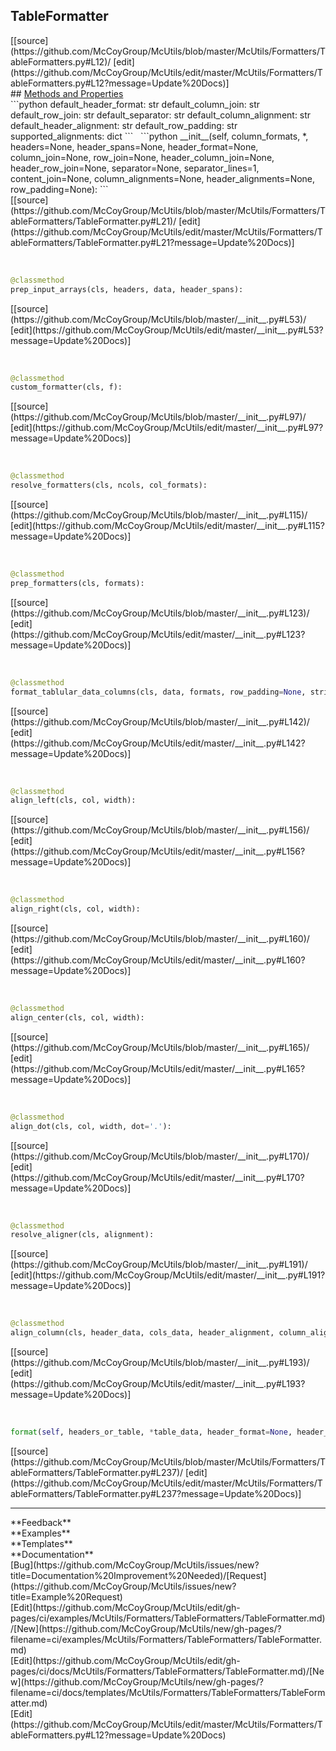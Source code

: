 ## <a id="McUtils.McUtils.Formatters.TableFormatters.TableFormatter">TableFormatter</a> 

<div class="docs-source-link" markdown="1">
[[source](https://github.com/McCoyGroup/McUtils/blob/master/McUtils/Formatters/TableFormatters.py#L12)/
[edit](https://github.com/McCoyGroup/McUtils/edit/master/McUtils/Formatters/TableFormatters.py#L12?message=Update%20Docs)]
</div>









<div class="collapsible-section">
 <div class="collapsible-section collapsible-section-header" markdown="1">
## <a class="collapse-link" data-toggle="collapse" href="#methods" markdown="1"> Methods and Properties</a> <a class="float-right" data-toggle="collapse" href="#methods"><i class="fa fa-chevron-down"></i></a>
 </div>
 <div class="collapsible-section collapsible-section-body collapse show" id="methods" markdown="1">
 ```python
default_header_format: str
default_column_join: str
default_row_join: str
default_separator: str
default_column_alignment: str
default_header_alignment: str
default_row_padding: str
supported_alignments: dict
```
<a id="McUtils.McUtils.Formatters.TableFormatters.TableFormatter.__init__" class="docs-object-method">&nbsp;</a> 
```python
__init__(self, column_formats, *, headers=None, header_spans=None, header_format=None, column_join=None, row_join=None, header_column_join=None, header_row_join=None, separator=None, separator_lines=1, content_join=None, column_alignments=None, header_alignments=None, row_padding=None): 
```
<div class="docs-source-link" markdown="1">
[[source](https://github.com/McCoyGroup/McUtils/blob/master/McUtils/Formatters/TableFormatters/TableFormatter.py#L21)/
[edit](https://github.com/McCoyGroup/McUtils/edit/master/McUtils/Formatters/TableFormatters/TableFormatter.py#L21?message=Update%20Docs)]
</div>


<a id="McUtils.McUtils.Formatters.TableFormatters.TableFormatter.prep_input_arrays" class="docs-object-method">&nbsp;</a> 
```python
@classmethod
prep_input_arrays(cls, headers, data, header_spans): 
```
<div class="docs-source-link" markdown="1">
[[source](https://github.com/McCoyGroup/McUtils/blob/master/__init__.py#L53)/
[edit](https://github.com/McCoyGroup/McUtils/edit/master/__init__.py#L53?message=Update%20Docs)]
</div>


<a id="McUtils.McUtils.Formatters.TableFormatters.TableFormatter.custom_formatter" class="docs-object-method">&nbsp;</a> 
```python
@classmethod
custom_formatter(cls, f): 
```
<div class="docs-source-link" markdown="1">
[[source](https://github.com/McCoyGroup/McUtils/blob/master/__init__.py#L97)/
[edit](https://github.com/McCoyGroup/McUtils/edit/master/__init__.py#L97?message=Update%20Docs)]
</div>


<a id="McUtils.McUtils.Formatters.TableFormatters.TableFormatter.resolve_formatters" class="docs-object-method">&nbsp;</a> 
```python
@classmethod
resolve_formatters(cls, ncols, col_formats): 
```
<div class="docs-source-link" markdown="1">
[[source](https://github.com/McCoyGroup/McUtils/blob/master/__init__.py#L115)/
[edit](https://github.com/McCoyGroup/McUtils/edit/master/__init__.py#L115?message=Update%20Docs)]
</div>


<a id="McUtils.McUtils.Formatters.TableFormatters.TableFormatter.prep_formatters" class="docs-object-method">&nbsp;</a> 
```python
@classmethod
prep_formatters(cls, formats): 
```
<div class="docs-source-link" markdown="1">
[[source](https://github.com/McCoyGroup/McUtils/blob/master/__init__.py#L123)/
[edit](https://github.com/McCoyGroup/McUtils/edit/master/__init__.py#L123?message=Update%20Docs)]
</div>


<a id="McUtils.McUtils.Formatters.TableFormatters.TableFormatter.format_tablular_data_columns" class="docs-object-method">&nbsp;</a> 
```python
@classmethod
format_tablular_data_columns(cls, data, formats, row_padding=None, strict=False): 
```
<div class="docs-source-link" markdown="1">
[[source](https://github.com/McCoyGroup/McUtils/blob/master/__init__.py#L142)/
[edit](https://github.com/McCoyGroup/McUtils/edit/master/__init__.py#L142?message=Update%20Docs)]
</div>


<a id="McUtils.McUtils.Formatters.TableFormatters.TableFormatter.align_left" class="docs-object-method">&nbsp;</a> 
```python
@classmethod
align_left(cls, col, width): 
```
<div class="docs-source-link" markdown="1">
[[source](https://github.com/McCoyGroup/McUtils/blob/master/__init__.py#L156)/
[edit](https://github.com/McCoyGroup/McUtils/edit/master/__init__.py#L156?message=Update%20Docs)]
</div>


<a id="McUtils.McUtils.Formatters.TableFormatters.TableFormatter.align_right" class="docs-object-method">&nbsp;</a> 
```python
@classmethod
align_right(cls, col, width): 
```
<div class="docs-source-link" markdown="1">
[[source](https://github.com/McCoyGroup/McUtils/blob/master/__init__.py#L160)/
[edit](https://github.com/McCoyGroup/McUtils/edit/master/__init__.py#L160?message=Update%20Docs)]
</div>


<a id="McUtils.McUtils.Formatters.TableFormatters.TableFormatter.align_center" class="docs-object-method">&nbsp;</a> 
```python
@classmethod
align_center(cls, col, width): 
```
<div class="docs-source-link" markdown="1">
[[source](https://github.com/McCoyGroup/McUtils/blob/master/__init__.py#L165)/
[edit](https://github.com/McCoyGroup/McUtils/edit/master/__init__.py#L165?message=Update%20Docs)]
</div>


<a id="McUtils.McUtils.Formatters.TableFormatters.TableFormatter.align_dot" class="docs-object-method">&nbsp;</a> 
```python
@classmethod
align_dot(cls, col, width, dot='.'): 
```
<div class="docs-source-link" markdown="1">
[[source](https://github.com/McCoyGroup/McUtils/blob/master/__init__.py#L170)/
[edit](https://github.com/McCoyGroup/McUtils/edit/master/__init__.py#L170?message=Update%20Docs)]
</div>


<a id="McUtils.McUtils.Formatters.TableFormatters.TableFormatter.resolve_aligner" class="docs-object-method">&nbsp;</a> 
```python
@classmethod
resolve_aligner(cls, alignment): 
```
<div class="docs-source-link" markdown="1">
[[source](https://github.com/McCoyGroup/McUtils/blob/master/__init__.py#L191)/
[edit](https://github.com/McCoyGroup/McUtils/edit/master/__init__.py#L191?message=Update%20Docs)]
</div>


<a id="McUtils.McUtils.Formatters.TableFormatters.TableFormatter.align_column" class="docs-object-method">&nbsp;</a> 
```python
@classmethod
align_column(cls, header_data, cols_data, header_alignment, column_alignment, join_width, header_widths): 
```
<div class="docs-source-link" markdown="1">
[[source](https://github.com/McCoyGroup/McUtils/blob/master/__init__.py#L193)/
[edit](https://github.com/McCoyGroup/McUtils/edit/master/__init__.py#L193?message=Update%20Docs)]
</div>


<a id="McUtils.McUtils.Formatters.TableFormatters.TableFormatter.format" class="docs-object-method">&nbsp;</a> 
```python
format(self, headers_or_table, *table_data, header_format=None, header_spans=None, column_formats=None, column_alignments=None, header_alignments=None, column_join=None, row_join=None, header_column_join=None, header_row_join=None, separator=None, separator_lines=None, content_join=None, row_padding=None): 
```
<div class="docs-source-link" markdown="1">
[[source](https://github.com/McCoyGroup/McUtils/blob/master/McUtils/Formatters/TableFormatters/TableFormatter.py#L237)/
[edit](https://github.com/McCoyGroup/McUtils/edit/master/McUtils/Formatters/TableFormatters/TableFormatter.py#L237?message=Update%20Docs)]
</div>
 </div>
</div>












---


<div markdown="1" class="text-secondary">
<div class="container">
  <div class="row">
   <div class="col" markdown="1">
**Feedback**   
</div>
   <div class="col" markdown="1">
**Examples**   
</div>
   <div class="col" markdown="1">
**Templates**   
</div>
   <div class="col" markdown="1">
**Documentation**   
</div>
   <div class="col" markdown="1">
   
</div>
   <div class="col" markdown="1">
   
</div>
   <div class="col" markdown="1">
   
</div>
</div>
  <div class="row">
   <div class="col" markdown="1">
[Bug](https://github.com/McCoyGroup/McUtils/issues/new?title=Documentation%20Improvement%20Needed)/[Request](https://github.com/McCoyGroup/McUtils/issues/new?title=Example%20Request)   
</div>
   <div class="col" markdown="1">
[Edit](https://github.com/McCoyGroup/McUtils/edit/gh-pages/ci/examples/McUtils/Formatters/TableFormatters/TableFormatter.md)/[New](https://github.com/McCoyGroup/McUtils/new/gh-pages/?filename=ci/examples/McUtils/Formatters/TableFormatters/TableFormatter.md)   
</div>
   <div class="col" markdown="1">
[Edit](https://github.com/McCoyGroup/McUtils/edit/gh-pages/ci/docs/McUtils/Formatters/TableFormatters/TableFormatter.md)/[New](https://github.com/McCoyGroup/McUtils/new/gh-pages/?filename=ci/docs/templates/McUtils/Formatters/TableFormatters/TableFormatter.md)   
</div>
   <div class="col" markdown="1">
[Edit](https://github.com/McCoyGroup/McUtils/edit/master/McUtils/Formatters/TableFormatters.py#L12?message=Update%20Docs)   
</div>
   <div class="col" markdown="1">
   
</div>
   <div class="col" markdown="1">
   
</div>
   <div class="col" markdown="1">
   
</div>
</div>
</div>
</div>